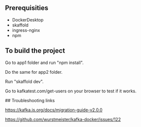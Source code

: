 ## Prerequisities

- DockerDesktop
- skaffold
- ingress-nginx
- npm

## To build the project

Go to app1 folder and run "npm install".

Do the same for app2 folder.

Run "skaffold dev".

Go to kafkatest.com/get-users on your browser to test if it works.

## Troubleshooting links

https://kafka.js.org/docs/migration-guide-v2.0.0

https://github.com/wurstmeister/kafka-docker/issues/122
